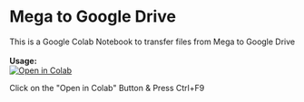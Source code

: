 # Mega to Google Drive
This is a Google Colab Notebook to transfer files from Mega to Google Drive
<br><br><b>Usage:</b>
<br>
<a href="https://colab.research.google.com/github/cheems/Mega-to-Google-Drive/blob/master/Transfer_files_from_Mega_to_Google_Drive.ipynb" target="_parent\"><img src="https://colab.research.google.com/assets/colab-badge.svg" alt="Open in Colab"/></a>

Click on the "Open in Colab" Button & Press Ctrl+F9

